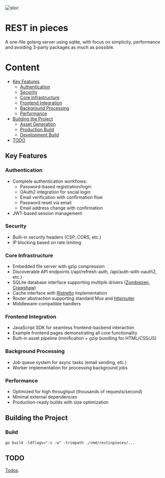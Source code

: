 ![sloc](https://sloc.xyz/github/caasmo/restinpieces)
# REST in pieces

A one-file golang server using sqlite, with focus on simplicity, performance and avoiding 3-party packages as much as possible.

# Content

- [Key Features](#key-features)
  - [Authentication](#authentication)
  - [Security](#security)
  - [Core Infrastructure](#core-infrastructure)
  - [Frontend Integration](#frontend-integration)
  - [Background Processing](#background-processing)
  - [Performance](#performance)
- [Building the Project](#building-the-project)
  - [Asset Generation](#asset-generation)
  - [Production Build](#production-build)
  - [Development Build](#development-build)
- [TODO](#todo)

## Key Features

### Authentication
- Complete authentication workflows:
  - Password-based registration/login
  - OAuth2 integration for social login
  - Email verification with confirmation flow
  - Password reset via email
  - Email address change with confirmation
- JWT-based session management

### Security
- Built-in security headers (CSP, CORS, etc.)
- IP blocking based on rate limiting

### Core Infrastructure
- Embedded file server with gzip compression
- Discoverable API endpoints (/api/refresh-auth, /api/auth-with-oauth2, etc.)
- SQLite database interface supporting multiple drivers ([Zombiezen](https://github.com/zombiezen/go-sqlite), [Crawshaw](https://github.com/crawshaw/sqlite))
- Cache interface with [Ristretto](https://github.com/dgraph-io/ristretto) implementation
- Router abstraction supporting standard Mux and [httprouter](https://github.com/julienschmidt/httprouter)
- Middleware-compatible handlers

### Frontend Integration
- JavaScript SDK for seamless frontend-backend interaction
- Example frontend pages demonstrating all core functionality
- Built-in asset pipeline (minification + gzip bundling for HTML/CSS/JS)

### Background Processing  
- Job queue system for async tasks (email sending, etc.)
- Worker implementation for processing background jobs

### Performance
- Optimized for high throughput (thousands of requests/second)
- Minimal external dependencies
- Production-ready builds with size optimization


## Building the Project


### Build

    go build -ldflags="-s -w" -trimpath ./cmd/restinpieces/...


## TODO

[Todos](doc/TODO.md).

